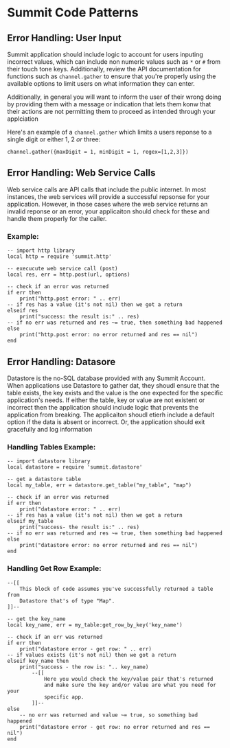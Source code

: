 # Summit Code Patterns

## Error Handling: User Input
Summit application should include logic to account for users inputing incorrect values, which can include non numeric values such as `*` or `#` from their touch tone keys. Additionally, review the API documentation for functions such as `channel.gather` to ensure that you're properly using the available options to limit  users on what information they can enter.

Additionally, in general you will want to inform the user of their wrong doing by providing them with a message or indication that lets them konw that their actions are not permitting them to proceed as intended through your applciation

Here's an example of a `channel.gather` which limits a users reponse to a single digit or either 1, 2 _or_ three:

`channel.gather({maxDigit = 1, minDigit = 1, regex=[1,2,3]})`


## Error Handling: Web Service Calls
Web service calls are API calls that include the public internet. In most instances, the web services will provide a successful repsonse for your application. However, in those cases where the web service returns an invalid reponse or an error, your applicaiton should check for these and handle them properly for the caller.

### Example:

```
-- import http library
local http = require 'summit.http'

-- execucute web service call (post)
local res, err = http.post(url, options)

-- check if an error was returned
if err then
	print("http.post error: " .. err)
-- if res has a value (it's not nil) then we got a return
elseif res
	print("success: the result is:" .. res)
-- if no err was returned and res ~= true, then something bad happened
else
	print("http.post error: no error returned and res == nil")
end
```

## Error Handling: Datasore
Datastore is the no-SQL database provided with any Summit Account. When applications use Datastore to gather dat, they shoudl ensure that the table exists, the key exists and the value is the one expected for the specific application's needs. If either the table, key or value are not existent or incorrect then the application should include logic that prevents the application from breaking. The applicaiton shoudl etierh include a default option if the data is absent or incorrect. Or, the application should exit gracefully and log information 

### Handling Tables Example:

```
-- import datastore library
local datastore = require 'summit.datastore'

-- get a datastore table
local my_table, err = datastore.get_table("my_table", "map")

-- check if an error was returned
if err then
	print("datastore error: " .. err)
-- if res has a value (it's not nil) then we got a return
elseif my_table
	print("success- the result is:" .. res)
-- if no err was returned and res ~= true, then something bad happened
else
	print("datastore error: no error returned and res == nil")
end
```

### Handling Get Row Example:
```
--[[
	This block of code assumes you've successfully returned a table from
	Datastore that's of type "Map".
]]--

-- get the key_name
local key_name, err = my_table:get_row_by_key('key_name')

-- check if an err was returned	
if err then
	print("datastore error - get row: " .. err)
-- if values exists (it's not nil) then we got a return
elseif key_name then
	print("success - the row is: ".. key_name)
		--[[
			Here you would check the key/value pair that's returned
			and make sure the key and/or value are what you need for your
			specific app.
		]]--
else
	-- no err was returned and value ~= true, so something bad happened
	print("datastore error - get row: no error returned and res == nil")
end	
```

